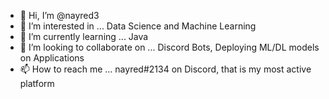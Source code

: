 - 👋 Hi, I’m @nayred3
- 👀 I’m interested in ... Data Science and Machine Learning
- 🌱 I’m currently learning ... Java
- 💞️ I’m looking to collaborate on ... Discord Bots, Deploying ML/DL models on Applications
- 📫 How to reach me ... nayred#2134 on Discord, that is my most active platform

<!---
nayred3/nayred3 is a ✨ special ✨ repository because its `README.md` (this file) appears on your GitHub profile.
You can click the Preview link to take a look at your changes.
--->
